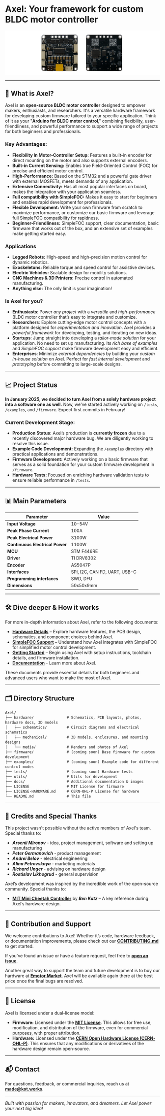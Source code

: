 # Axel: Your framework for custom BLDC motor controller

![Axel Board](docs/images/readme.png)  

---

## 🚀 What is Axel?

Axel is an **open-source BLDC motor controller** designed to empower makers, enthusiasts, and researchers. It's a versatile hardware framework for developing custom firmware tailored to your specific application. Think of it as your "**Arduino for BLDC motor control**," combining flexibility, user-friendliness, and powerful performance to support a wide range of projects for both beginners and professionals.

### **Key Advantages:**
- **Flexibility In Motor-Controller Setup:** Features a built-in encoder for direct mounting on the motor and also supports external encoders.
- **Built-in Current Sensing:** Enables true Field-Oriented Control (FOC) for precise and efficient motor control.
- **High-Performance:** Based on the STM32 and a powerful gate driver with external MOSFETs, meets demands of any application.
- **Extensive Connectivity:** Has all most popular interfaces on board, makes the integration with your application seamless.
- **Full compatibility with SimpleFOC:** Makes it easy to start for beginners and enables rapid development for professionals.
- **Flexible Development:** Write your own firmware from scratch to maximize performance, or customize our basic firmware and leverage full SimpleFOC compatibility for rapidness.
- **Beginner-Friendliness:** SimpleFOC support, clear documentation, basic firmware that works out of the box, and an extensive set of examples make getting started easy.

### Applications

- **Legged Robots:** High-speed and high-precision motion control for dynamic robotics.
- **Exoskeletons:** Reliable torque and speed control for assistive devices.
- **Electric Vehicles:** Scalable design for mobility solutions.
- **CNC Machines & 3D Printers:** Precise control in automated manufacturing.
- **Anything else:** The only limit is your imagination!

### **Is Axel for you?**

- **Enthusiasts**: Power *any project* with a *versatile* and *high-performance* BLDC motor controller that’s easy to integrate and customize.
- **Researchers**: Explore cutting-edge motor control concepts with a platform designed for *experimentation and innovation*. Axel provides a *powerful framework* for developing, testing, and iterating on new ideas.
- **Startups**: Jump straight into developing a *tailor-made solution* for your application. No need to set up manufacturing. Its *rich base of examples* and *SimpleFOC support* make firmware development easy and efficient.
- **Enterprises**: Minimize *external dependencies* by building your *custom in-house solution* on Axel. Perfect for *fast internal development* and *prototyping* before committing to large-scale designs.

---

## 📈 Project Status

**In January 2025, we decided to turn Axel from a solely hardware project into a software one as well.** Now, we've started actively working on `/tests`, `/examples`, and `/firmware`. Expect first commits in February!

### **Current Development Stage:**

- **Production Status:** Axel’s production is **currently frozen** due to a recently discovered major hardware bug. We are diligently working to resolve this issue.
- **Example Code Development:** Expanding the `/examples` directory with practical applications and demonstrations.
- **Firmware Development:** Actively working on a basic firmware that serves as a solid foundation for your custom firmware development in `/firmware`.
- **Hardware Tests:** Focused on enriching hardware validation tests to ensure reliable performance in `/tests`.

---

## 📊 Main Parameters

| **Parameter**                   | **Value**                     |
|---------------------------------|-------------------------------|
| **Input Voltage**               | 10-54V                        |
| **Peak Phase Current**          | 100A                          |
| **Peak Electrical Power**       | 3100W                         |
| **Continuous Electrical Power** | 1100W                         |
| **MCU**                         | STM F446RE                    |
| **Driver**                      | TI DRV8302                    |
| **Encoder**                     | AS5047P                       |
| **Interfaces**                  | SPI, I2C, CAN FD, UART, USB-C |
| **Programming interfaces**      | SWD, DFU                      |
| **Dimensions**                  | 50x50x9mm                     |

---

## 🛠️ Dive deeper & How it works

For more in-depth information about Axel, refer to the following documents:

- **[Hardware Details](docs/hardware.md)** – Explore hardware features, the PCB design, schematics, and component choices behind Axel.
- **[SimpleFOC Support](docs/simplefoc_support.md)** – Understand how Axel integrates with SimpleFOC for simplified motor control development.
- **[Getting Started](docs/getting_started.md)** – Begin using Axel with setup instructions, toolchain details, and firmware installation.
- **[Documentation](docs/README.md)** - Learn more about Axel.

These documents provide essential details for both beginners and advanced users who want to make the most of Axel.

---

## 🗂️ Directory Structure

```
Axel/
├── hardware/               # Schematics, PCB layouts, photos, hardware docs, 3D models
│   ├── schematics/         # Circuit diagrams and electrical schematics
│   ├── mechanical/         # 3D models, enclosures, and mounting designs
│   └── media/              # Renders and photos of Axel
├── firmware/               # (coming soon) Base firmware for custom development
├── examples/               # (coming soon) Example code for different control modes
├── tests/                  # (coming soon) Hardware tests
├── utils/                  # Utils for development
├── docs/                   # Additional documentation & images
├── LICENSE                 # MIT License for firmware
├── LICENSE-HARDWARE.md     # CERN-OHL-P License for hardware
└── README.md               # This file
```

---

## 🙏 Credits and Special Thanks

This project wasn't possible without the active members of Axel's team. Special thanks to:

- ***Arsenii Mironov*** - idea, project management, software and setting up manufacturing
- ***Peter Germanovich*** - product management
- ***Andrei Belov*** - electrical engineering
- ***Alina Petrovskaya*** - marketing materials
- ***Richard Unger*** - advising on hardware design
- ***Rostislav Likhogrud*** - general supervision

Axel’s development was inspired by the incredible work of the open-source community. Special thanks to:

- **[MIT Mini Cheetah Controller](https://github.com/bgkatz)** by ***Ben Katz*** – A key reference during Axel’s hardware design.

---

## 🤝 Contribution and Support

We welcome contributions to Axel! Whether it’s code, hardware feedback, or documentation improvements, please check out our **[CONTRIBUTING.md](CONTRIBUTING.md)** to get started.

If you’ve found an issue or have a feature request, feel free to **[open an issue](https://github.com/KOT-LAB/axel/issues)**.

Another great way to support the team and future development is to buy our hardware at **[Emotor.Market](https://emotor.market/)**. Axel will be available again there at the best price once the final bugs are resolved.

---

## 📜 License

Axel is licensed under a dual-license model:

- **Firmware:** Licensed under the **[MIT License](LICENSE)**. This allows for free use, modification, and distribution of the firmware, even for commercial purposes, with proper attribution.
- **Hardware:** Licensed under the **[CERN Open Hardware License (CERN-OHL-P)](LICENSE-HARDWARE.md)**. This ensures that any modifications or derivatives of the hardware design remain open-source.

---

## 📬 Contact

For questions, feedback, or commercial inquiries, reach us at **[made@kot.works](mailto:made@kot.works)**.

---

*Built with passion for makers, innovators, and dreamers. Let Axel power your next big idea!*



